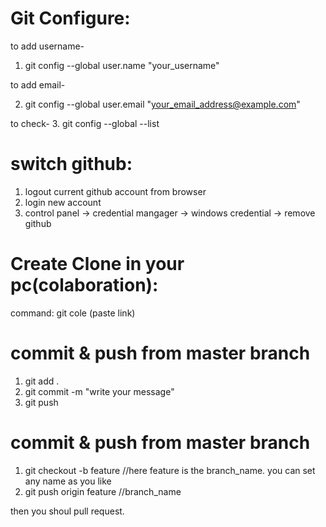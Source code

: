 # Git Configure:

to add username-
1. git config --global user.name "your_username"

to add email-

2. git config --global user.email "your_email_address@example.com"

to check-
3. git config --global --list

# switch github:

1. logout current github account from browser
2. login new account
3. control panel -> credential mangager -> windows credential -> remove github


# Create Clone in your pc(colaboration):
command: git cole (paste link)

# commit & push from master branch
1. git add .
2. git commit -m "write your message"
3. git push

# commit & push from master branch
1. git checkout -b feature //here feature is the branch_name. you can set any name as you like
2. git push origin feature //branch_name

then you shoul pull request.

